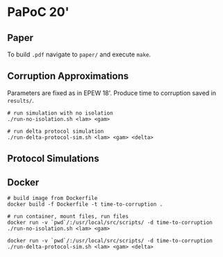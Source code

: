# PaPoC 20' #

## Paper ##

To build `.pdf` navigate to `paper/` and execute `make`.

## Corruption Approximations ##

Parameters are fixed as in EPEW 18'. Produce time to corruption saved in `results/`.
```
# run simulation with no isolation
./run-no-isolation.sh <lam> <gam>

# run delta protocol simulation
./run-delta-protocol-sim.sh <lam> <gam> <delta>
```

## Protocol Simulations ##

## Docker ##

```
# build image from Dockerfile
docker build -f Dockerfile -t time-to-corruption .
```
```
# run container, mount files, run files
docker run -v `pwd`/:/usr/local/src/scripts/ -d time-to-corruption ./run-no-isolation.sh <lam> <gam>

docker run -v `pwd`/:/usr/local/src/scripts/ -d time-to-corruption ./run-delta-protocol-sim.sh <lam> <gam> <delta>

```
